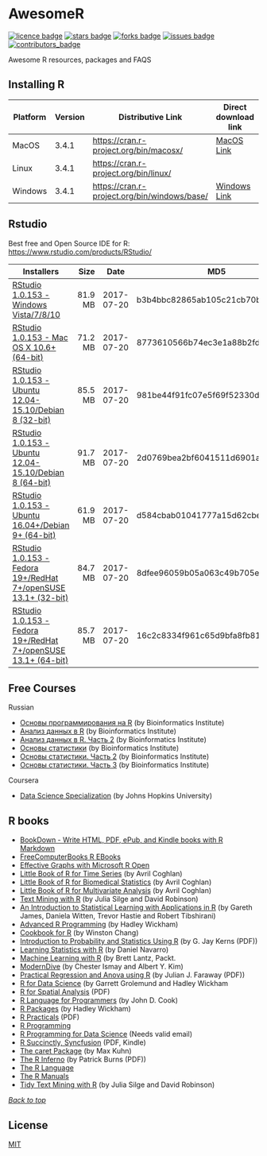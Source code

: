 # AwesomeR
<a name="header01"></a>
[![licence badge]][licence]
[![stars badge]][stars]
[![forks badge]][forks]
[![issues badge]][issues]
[![contributors_badge]][contributors]

[licence badge]:https://img.shields.io/badge/license-MIT-blue.svg
[stars badge]:https://img.shields.io/github/stars/ktaranov/AwesomeR.svg
[forks badge]:https://img.shields.io/github/forks/ktaranov/AwesomeR.svg
[issues badge]:https://img.shields.io/github/issues/ktaranov/AwesomeR.svg
[contributors_badge]:https://img.shields.io/github/contributors/ktaranov/AwesomeR.svg

[licence]:https://github.com/ktaranov/AwesomeR/blob/master/LICENSE
[stars]:https://github.com/ktaranov/AwesomeR/stargazers
[forks]:https://github.com/ktaranov/AwesomeR/network
[issues]:https://github.com/ktaranov/AwesomeR/issues
[contributors]:https://github.com/ktaranov/AwesomeR/graphs/contributors

Awesome R resources, packages and FAQS

## Installing R

| Platform | Version | Distributive Link                           | Direct download link | Size, Mb | SHA-1                                    |
|----------|---------|---------------------------------------------|----------------------|---------:|------------------------------------------|
| MacOS    | 3.4.1   | https://cran.r-project.org/bin/macosx/      | [MacOS Link]         | 61       | 4138852c052a2056ce648d886b9b47d8a514b762 |
| Linux    | 3.4.1   | https://cran.r-project.org/bin/linux/       |                      | 61       |                                          |
| Windows  | 3.4.1   | https://cran.r-project.org/bin/windows/base/| [Windows Link]       | 74       | 25527cd39a30b500e45cb65d967c45572ea183b6 |

[MacOS Link]:https://cran.r-project.org/bin/macosx/R-3.4.1.pkg
[Windows Link]:https://cran.r-project.org/bin/windows/base/R-3.4.1-win.exe


## Rstudio
Best free and Open Source IDE for R: https://www.rstudio.com/products/RStudio/

| Installers                                                       | Size    | Date       | MD5                              |
|------------------------------------------------------------------|--------:|------------|----------------------------------|
| [RStudio 1.0.153 - Windows Vista/7/8/10]                         | 81.9 MB | 2017-07-20 | b3b4bbc82865ab105c21cb70b17271b3 |
| [RStudio 1.0.153 - Mac OS X 10.6+ (64-bit)]                      | 71.2 MB | 2017-07-20 | 8773610566b74ec3e1a88b2fdb10c8b5 |
| [RStudio 1.0.153 - Ubuntu 12.04-15.10/Debian 8 (32-bit)]         | 85.5 MB | 2017-07-20 | 981be44f91fc07e5f69f52330da32659 |
| [RStudio 1.0.153 - Ubuntu 12.04-15.10/Debian 8 (64-bit)]         | 91.7 MB | 2017-07-20 | 2d0769bea2bf6041511d6901a1cf69c3 |
| [RStudio 1.0.153 - Ubuntu 16.04+/Debian 9+ (64-bit)]             | 61.9 MB | 2017-07-20 | d584cbab01041777a15d62cbef69a976 |
| [RStudio 1.0.153 - Fedora 19+/RedHat 7+/openSUSE 13.1+ (32-bit)] | 84.7 MB | 2017-07-20 | 8dfee96059b05a063c49b705eca0ceb4 |
| [RStudio 1.0.153 - Fedora 19+/RedHat 7+/openSUSE 13.1+ (64-bit)] | 85.7 MB | 2017-07-20 | 16c2c8334f961c65d9bfa8fb813ad7e7 |

[RStudio 1.0.153 - Windows Vista/7/8/10]:https://download1.rstudio.org/RStudio-1.0.153.exe
[RStudio 1.0.153 - Mac OS X 10.6+ (64-bit)]:https://download1.rstudio.org/RStudio-1.0.153.dmg
[RStudio 1.0.153 - Ubuntu 12.04-15.10/Debian 8 (32-bit)]:https://download1.rstudio.org/rstudio-1.0.153-i386.deb
[RStudio 1.0.153 - Ubuntu 12.04-15.10/Debian 8 (64-bit)]:https://download1.rstudio.org/rstudio-1.0.153-amd64.deb
[RStudio 1.0.153 - Ubuntu 16.04+/Debian 9+ (64-bit)]:https://download1.rstudio.org/rstudio-xenial-1.0.153-amd64.deb
[RStudio 1.0.153 - Fedora 19+/RedHat 7+/openSUSE 13.1+ (32-bit)]:https://download1.rstudio.org/rstudio-1.0.153-i686.rpm
[RStudio 1.0.153 - Fedora 19+/RedHat 7+/openSUSE 13.1+ (64-bit)]:https://download1.rstudio.org/rstudio-1.0.153-x86_64.rpm


## Free Courses
Russian
 - [Основы программирования на R](https://stepik.org/course/Основы-программирования-на-R-497) (by Bioinformatics Institute)
 - [Анализ данных в R](https://stepik.org/course/Анализ-данных-в-R-129) (by Bioinformatics Institute)
 - [Анализ данных в R. Часть 2](https://stepik.org/course/Анализ-данных-в-R-Часть-2-724) (by Bioinformatics Institute)
 - [Основы статистики](https://stepik.org/course/Основы-статистики-76/) (by Bioinformatics Institute)
 - [Основы статистики. Часть 2](https://stepik.org/course/Основы-статистики-Часть-2-524) (by Bioinformatics Institute)
 - [Основы статистики. Часть 3](https://stepik.org/course/Основы-статистики-Часть-3-2152/) (by Bioinformatics Institute)

Coursera
 - [Data Science Specialization](https://www.coursera.org/specializations/jhu-data-science) (by Johns Hopkins University)


## R books
 - [BookDown - Write HTML, PDF, ePub, and Kindle books with R Markdown](https://bookdown.org)
 - [FreeComputerBooks R EBooks](http://freecomputerbooks.com/langRBooks.html)
 - [Effective Graphs with Microsoft R Open](http://blog.revolutionanalytics.com/2016/05/e-book-effective-graphs.html)
 - [Little Book of R for Time Series](http://a-little-book-of-r-for-time-series.readthedocs.io/en/latest/index.html) (by Avril Coghlan)
 - [Little Book of R for Biomedical Statistics](http://a-little-book-of-r-for-biomedical-statistics.readthedocs.io/en/latest/index.html) (by Avril Coghlan)
 - [Little Book of R for Multivariate Analysis](http://little-book-of-r-for-multivariate-analysis.readthedocs.io/en/latest/index.html) (by Avril Coghlan)
 - [Text Mining with R](http://tidytextmining.com/) (by Julia Silge and David Robinson)
 - [An Introduction to Statistical Learning with Applications in R](http://www-bcf.usc.edu/~gareth/ISL/) (by Gareth James, Daniela Witten, Trevor Hastie and Robert Tibshirani)
 - [Advanced R Programming](http://adv-r.had.co.nz) (by Hadley Wickham)
 - [Cookbook for R](http://www.cookbook-r.com) (by Winston Chang)
 - [Introduction to Probability and Statistics Using R](http://cran.r-project.org/web/packages/IPSUR/vignettes/IPSUR.pdf) (by G. Jay Kerns (PDF))
 - [Learning Statistics with R](http://health.adelaide.edu.au/psychology/ccs/teaching/lsr) (by Daniel Navarro)
 - [Machine Learning with R](https://www.packtpub.com/packyt/free-ebook/r-machine-learning) (by Brett Lantz, Packt.
 - [ModernDive](https://ismayc.github.io/moderndiver-book/) (by Chester Ismay and Albert Y. Kim)
 - [Practical Regression and Anova using R](http://cran.r-project.org/doc/contrib/Faraway-PRA.pdf) (by Julian J. Faraway (PDF))
 - [R for Data Science](http://r4ds.had.co.nz) (by Garrett Grolemund and Hadley Wickham
 - [R for Spatial Analysis](http://www.columbia.edu/~cjd11/charles_dimaggio/DIRE/resources/spatialEpiBook.pdf) (PDF)
 - [R Language for Programmers](http://www.johndcook.com/blog/r_language_for_programmers) (by John D. Cook)
 - [R Packages](http://r-pkgs.had.co.nz) (by Hadley Wickham)
 - [R Practicals](http://www.columbia.edu/~cjd11/charles_dimaggio/DIRE/resources/R/practicalsBookNoAns.pdf) (PDF)
 - [R Programming](https://en.wikibooks.org/wiki/R_Programming)
 - [R Programming for Data Science](https://leanpub.com/rprogramming) (Needs valid email)
 - [R Succinctly, Syncfusion](https://www.syncfusion.com/resources/techportal/ebooks/rsuccinctly) (PDF, Kindle)
 - [The caret Package](http://topepo.github.io/caret/index.html) (by Max Kuhn)
 - [The R Inferno](http://www.burns-stat.com/pages/Tutor/R_inferno.pdf) (by Patrick Burns (PDF))
 - [The R Language](http://stat.ethz.ch/R-manual/R-patched/doc/html)
 - [The R Manuals](http://cran.r-project.org/manuals.html)
 - [Tidy Text Mining with R](http://tidytextmining.com) (by Julia Silge and David Robinson)

[*Back to top*](#header01)

## License
[MIT](/License)
